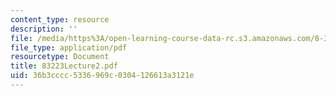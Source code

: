 ```yaml
---
content_type: resource
description: ''
file: /media/https%3A/open-learning-course-data-rc.s3.amazonaws.com/8-322-quantum-theory-ii-spring-2003/36b3cccc5336969c0304126613a3121e_83223Lecture2.pdf
file_type: application/pdf
resourcetype: Document
title: 83223Lecture2.pdf
uid: 36b3cccc-5336-969c-0304-126613a3121e
---
```

